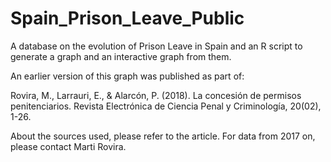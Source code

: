 # Spain_Prison_Leave_Public
A database on the evolution of Prison Leave in Spain and an R script to generate a graph and an interactive graph from them.

An earlier version of this graph was published as part of:

Rovira, M., Larrauri, E., & Alarcón, P. (2018). La concesión de permisos penitenciarios. Revista Electrónica de Ciencia Penal y Criminología, 20(02), 1-26.


About the sources used, please refer to the article. For data from 2017 on, please contact Marti Rovira.
